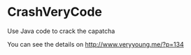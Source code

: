 CrashVeryCode
=============

Use Java code to crack the capatcha


You can see the details on http://www.veryyoung.me/?p=134
